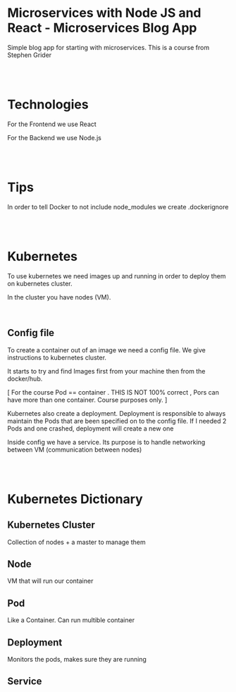 # Microservices with Node JS and React - Microservices Blog App

Simple blog app for starting with microservices. This is a course from Stephen Grider


<br/>
<br/>

# Technologies

For the Frontend we use React

For the Backend we use Node.js

<br/>
<br/>

# Tips

In order to tell Docker to not include node_modules we create .dockerignore


<br/>
<br/>

# Kubernetes

 To use kubernetes we need images up and running in order to deploy them on kubernetes cluster.

 In the cluster you have nodes (VM). 
 
<br/>


 ## Config file

 To create a container out of an image we need a config file. We give instructions to kubernetes cluster.

 It starts to try and find Images first from your machine then from the docker/hub.

 [ For the course Pod == container . THIS IS NOT 100% correct , Pors can have more than one container. Course purposes only. ]

 Kubernetes also create a deployment. Deployment is responsible to always maintain the Pods that are been specified on to the config file. If I needed 2 Pods and one crashed, deployment will create a new one

 Inside config we have a service. Its purpose is to handle networking between VM (communication between nodes)

<br/>
<br/>

# Kubernetes Dictionary

## Kubernetes Cluster

Collection of nodes + a master to manage them

## Node

VM that will run our container

## Pod

Like a Container. Can run multible container

## Deployment

Monitors the pods, makes sure they are running

## Service





